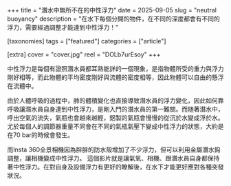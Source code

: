 +++
title = "潛水中無所不在的中性浮力"
date = 2025-09-05
slug = "neutral buoyancy"
description = "在水下每個分開的物件，在不同的深度都會有不同的浮力，需要經過調整才能達到中性浮力！"

[taxonomies]
tags = ["featured"]
categories = ["article"]

[extra]
cover = "cover.jpg"
reel = "DOLb7urEsoy"
+++

中性浮力是每個有證照潛水員都耳熟能詳的一個現象，是指物體所受的重力與浮力剛好相等，而此物體的平均密度剛好與流體的密度相等，因此物體可以自由的懸浮在流體中。

由於人體呼吸的過程中，肺的體積變化也直接導致潛水員的浮力變化，因此如何靠呼吸讓潛水員自身達到中性浮力，是剛入門的潛水員的第一難關。而随著潛水中，呼出空氣的流失，氣瓶也會越來越輕，鋁製的氣瓶會慢慢的從沉於水變成浮於水。尤於每個人的調節器重量不同會在不同的氣瓶氣壓下變成中性浮力的狀態，大約是在70 bar的時候會發生。

而Insta 360全景相機因為胖胖的防水殼增加了不少浮力，但可以利用金屬潛水鈎調整，讓相機變成中性浮力。 這個影片就是讓氣氧、相機、跟潛水員自身都保持著中性浮力。在對自身及設備浮力有更好的瞭解後，在水下才能更好應對各種突發狀況。
